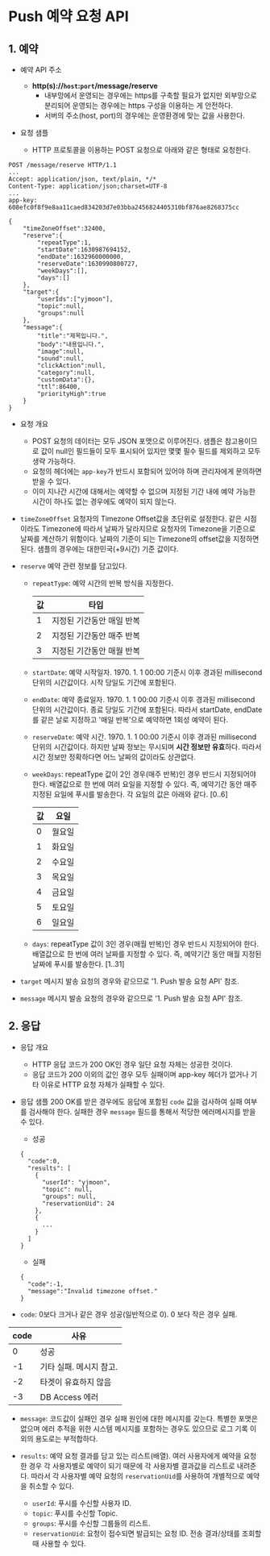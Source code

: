 # Push 예약 요청 API

## 1. 예약

- 예약 API 주소

  - **http(s)://`host`:`port`/message/reserve**
    - 내부망에서 운영되는 경우에는 https를 구축할 필요가 없지만 외부망으로 분리되어 운영되는 경우에는 https 구성을 이용하는 게 안전하다.
    - 서버의 주소(host, port)의 경우에는 운영환경에 맞는 값을 사용한다.

- 요청 샘플
  - HTTP 프로토콜을 이용하는 POST 요청으로 아래와 같은 형태로 요청한다.

```
POST /message/reserve HTTP/1.1
...
Accept: application/json, text/plain, */*
Content-Type: application/json;charset=UTF-8
...
app-key: 608efc0f8f9e8aa11caed834203d7e03bba2456824405310bf876ae8268375cc

{
    "timeZoneOffset":32400,
    "reserve":{
        "repeatType":1,
        "startDate":1630987694152,
        "endDate":1632960000000,
        "reserveDate":1630990800727,
        "weekDays":[],
        "days":[]
    },
    "target":{
        "userIds":["yjmoon"],
        "topic":null,
        "groups":null
    },
    "message":{
        "title":"제목입니다.",
        "body":"내용입니다.",
        "image":null,
        "sound":null,
        "clickAction":null,
        "category":null,
        "customData":{},
        "ttl":86400,
        "priorityHigh":true
    }
}
```

- 요청 개요

  - POST 요청의 데이터는 모두 JSON 포맷으로 이루어진다. 샘플은 참고용이므로 값이 null인 필드들이 모두 표시되어 있지만 몇몇 필수 필드를 제외하고 모두 생략 가능하다.
  - 요청의 헤더에는 `app-key`가 반드시 포함되어 있어야 하며 관리자에게 문의하면 받을 수 있다.
  - 이미 지나간 시간에 대해서는 예약할 수 없으며 지정된 기간 내에 예약 가능한 시간이 하나도 없는 경우에도 예약이 되지 않는다.

- `timeZoneOffset`
  요청자의 Timezone Offset값을 초단위로 설정한다. 같은 시점이라도 Timezone에 따라서 날짜가 달라지므로 요청자의 Timezone을 기준으로 날짜를 계산하기 위함이다. 날짜의 기준이 되는 Timezone의 offset값을 지정하면 된다. 샘플의 경우에는 대한민국(+9시간) 기준 값이다.

- `reserve`
  예약 관련 정보를 담고있다.

  - `repeatType`: 예약 시간의 반복 방식을 지정한다.

    | 값  | 타입                      |
    | --- | ------------------------- |
    | 1   | 지정된 기간동안 매일 반복 |
    | 2   | 지정된 기간동안 매주 반복 |
    | 3   | 지정된 기간동안 매월 반복 |

  - `startDate`: 예약 시작일자. 1970. 1. 1 00:00 기준시 이후 경과된 millisecond 단위의 시간값이다. 시작 당일도 기간에 포함된다.

  - `endDate`: 예약 종료일자. 1970. 1. 1 00:00 기준시 이후 경과된 millisecond 단위의 시간값이다. 종료 당일도 기간에 포함된다. 따라서 startDate, endDate를 같은 날로 지정하고 '매일 반복'으로 예약하면 1회성 예약이 된다.

  - `reserveDate`: 예약 시간. 1970. 1. 1 00:00 기준시 이후 경과된 millisecond 단위의 시간값이다. 하지만 날짜 정보는 무시되며 **시간 정보만 유효**하다. 따라서 시간 정보만 정확하다면 어느 날짜의 값이라도 상관없다.

  - `weekDays`: repeatType 값이 2인 경우(매주 반복)인 경우 반드시 지정되어야 한다. 배열값으로 한 번에 여러 요일을 지정할 수 있다. 즉, 예약기간 동안 매주 지정된 요일에 푸시를 발송한다. 각 요일의 값은 아래와 같다. [0..6]

    | 값  | 요일   |
    | --- | ------ |
    | 0   | 월요일 |
    | 1   | 화요일 |
    | 2   | 수요일 |
    | 3   | 목요일 |
    | 4   | 금요일 |
    | 5   | 토요일 |
    | 6   | 일요일 |

  - `days`: repeatType 값이 3인 경우(매월 반복)인 경우 반드시 지정되어야 한다. 배열값으로 한 번에 여러 날짜를 지정할 수 있다. 즉, 예약기간 동안 매월 지정된 날짜에 푸시를 발송한다. [1..31]

- `target`
  메시지 발송 요청의 경우와 같으므로 '1. Push 발송 요청 API' 참조.

- `message`
  메시지 발송 요청의 경우와 같으므로 '1. Push 발송 요청 API' 참조.

## 2. 응답

- 응답 개요

  - HTTP 응답 코드가 200 OK인 경우 일단 요청 자체는 성공한 것이다.
  - 응답 코드가 200 이외의 값인 경우 모두 실패이며 app-key 헤더가 없거나 기타 이유로 HTTP 요청 자체가 실패할 수 있다.

- 응답 샘플
  200 OK를 받은 경우에도 응답에 포함된 `code` 값을 검사하여 실패 여부를 검사해야 한다. 실패한 경우 `message` 필드를 통해서 적당한 에러메시지를 받을 수 있다.

  - 성공

  ```
  {
    "code":0,
    "results": [
      {
        "userId": "yjmoon",
        "topic": null,
        "groups": null,
        "reservationUid": 24
      },
      {
        ...
      }
    ]
  }
  ```

  - 실패

  ```
  {
    "code":-1,
    "message":"Invalid timezone offset."
  }
  ```

- `code`: 0보다 크거나 같은 경우 성공(일반적으로 0). 0 보다 작은 경우 실패.

| code | 사유                    |
| ---- | ----------------------- |
| 0    | 성공                    |
| -1   | 기타 실패. 메시지 참고. |
| -2   | 타겟이 유효하지 않음    |
| -3   | DB Access 에러          |

- `message`: 코드값이 실패인 경우 실패 원인에 대한 메시지를 갖는다. 특별한 포맷은 없으며 에러 추적을 위한 시스템 메시지를 포함하는 경우도 있으므로 로그 기록 이외의 용도로는 부적합하다.

- `results`: 예약 요청 결과를 담고 있는 리스트(배열). 여러 사용자에게 예약을 요청한 경우 각 사용자별로 예약이 되기 때문에 각 사용자별 결과값을 리스트로 내려준다. 따라서 각 사용자별 예약 요청의 `reservationUid`를 사용하여 개별적으로 예약을 취소할 수 있다.

  - `userId`: 푸시를 수신할 사용자 ID.
  - `topic`: 푸시를 수신할 Topic.
  - `groups`: 푸시를 수신할 그룹들의 리스트.
  - `reservationUid`: 요청이 접수되면 발급되는 요청 ID. 전송 결과/상태를 조회할 때 사용할 수 있다.
